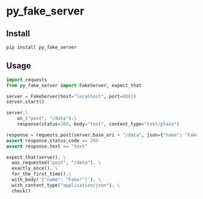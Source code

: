# py_fake_server

## Install
```pip install py_fake_server```

## Usage
```python
import requests
from py_fake_server import FakeServer, expect_that

server = FakeServer(host="localhost", port=8081)
server.start()

server.\
    on_("post", "/data").\
    response(status=200, body="text", content_type="text/plain")

response = requests.post(server.base_uri + "/data", json={"name": "Fake!"})
assert response.status_code == 200
assert response.text == "text"

expect_that(server). \
  was_requested("post", "/data"). \
  exactly_once(). \
  for_the_first_time().\
  with_body('{"name": "Fake!"}'). \
  with_content_type("application/json"). \
  check()

```
